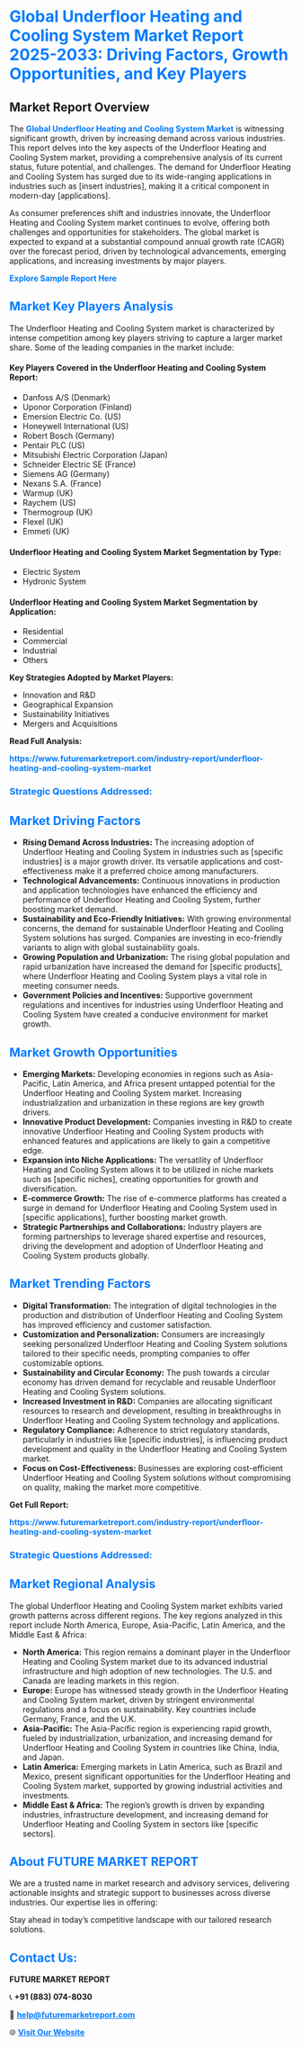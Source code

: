 <h1 style="color: #007BFF;">Global Underfloor Heating and Cooling System Market Report 2025-2033: Driving Factors, Growth Opportunities, and Key Players</h1>

<section id="overview">
<h2>Market Report Overview</h2>
<p>The <a href="https://www.futuremarketreport.com/industry-report/underfloor-heating-and-cooling-system-market" style="color: #007BFF; text-decoration: none;"><strong>Global Underfloor Heating and Cooling System Market</strong></a> is witnessing significant growth, driven by increasing demand across various industries. This report delves into the key aspects of the Underfloor Heating and Cooling System market, providing a comprehensive analysis of its current status, future potential, and challenges. The demand for Underfloor Heating and Cooling System has surged due to its wide-ranging applications in industries such as [insert industries], making it a critical component in modern-day [applications].</p>
<p>As consumer preferences shift and industries innovate, the Underfloor Heating and Cooling System market continues to evolve, offering both challenges and opportunities for stakeholders. The global market is expected to expand at a substantial compound annual growth rate (CAGR) over the forecast period, driven by technological advancements, emerging applications, and increasing investments by major players.</p>
</section>

<section id="overview">
<p><a href="https://www.futuremarketreport.com/request-sample/reportId=87773" style="color: #007BFF; text-decoration: none;"><strong>Explore Sample Report Here</strong></a></p>
</section>

<section id="key-players">
<h2 style="color: #007BFF;">Market Key Players Analysis</h2>
<p>The Underfloor Heating and Cooling System market is characterized by intense competition among key players striving to capture a larger market share. Some of the leading companies in the market include:</p>
<h4>Key Players Covered in the Underfloor Heating and Cooling System Report:</h4>
<ul><li>Danfoss A/S (Denmark)</li><li>Uponor Corporation (Finland)</li><li>Emersion Electric Co. (US)</li><li>Honeywell International (US)</li><li>Robert Bosch (Germany)</li><li>Pentair PLC (US)</li><li>Mitsubishi Electric Corporation (Japan)</li><li>Schneider Electric SE (France)</li><li>Siemens AG (Germany)</li><li>Nexans S.A. (France)</li><li>Warmup (UK)</li><li>Raychem (US)</li><li>Thermogroup (UK)</li><li>Flexel (UK)</li><li>Emmeti (UK)</li></ul>
<h4>Underfloor Heating and Cooling System Market Segmentation by Type:</h4>
<ul><li>Electric System</li><li>Hydronic System</li></ul>

<h4>Underfloor Heating and Cooling System Market Segmentation by Application:</h4>
<ul><li>Residential</li><li>Commercial</li><li>Industrial</li><li>Others</li></ul>
<p><strong>Key Strategies Adopted by Market Players:</strong></p>
<ul>
<li>Innovation and R&D</li>
<li>Geographical Expansion</li>
<li>Sustainability Initiatives</li>
<li>Mergers and Acquisitions</li>
</ul>
</section>

<section>
<p><strong>Read Full Analysis: </strong></p><a href="https://www.futuremarketreport.com/industry-report/underfloor-heating-and-cooling-system-market" style="color: #007BFF; text-decoration: none;"><strong>https://www.futuremarketreport.com/industry-report/underfloor-heating-and-cooling-system-market</strong></a>
<h3 style="color: #007BFF;">Strategic Questions Addressed:</h3>
</section>

<section id="driving-factors">
<h2 style="color: #007BFF;">Market Driving Factors</h2>
<ul>
<li><strong>Rising Demand Across Industries:</strong> The increasing adoption of Underfloor Heating and Cooling System in industries such as [specific industries] is a major growth driver. Its versatile applications and cost-effectiveness make it a preferred choice among manufacturers.</li>
<li><strong>Technological Advancements:</strong> Continuous innovations in production and application technologies have enhanced the efficiency and performance of Underfloor Heating and Cooling System, further boosting market demand.</li>
<li><strong>Sustainability and Eco-Friendly Initiatives:</strong> With growing environmental concerns, the demand for sustainable Underfloor Heating and Cooling System solutions has surged. Companies are investing in eco-friendly variants to align with global sustainability goals.</li>
<li><strong>Growing Population and Urbanization:</strong> The rising global population and rapid urbanization have increased the demand for [specific products], where Underfloor Heating and Cooling System plays a vital role in meeting consumer needs.</li>
<li><strong>Government Policies and Incentives:</strong> Supportive government regulations and incentives for industries using Underfloor Heating and Cooling System have created a conducive environment for market growth.</li>
</ul>
</section>

<section id="growth-opportunities">
<h2 style="color: #007BFF;">Market Growth Opportunities</h2>
<ul>
<li><strong>Emerging Markets:</strong> Developing economies in regions such as Asia-Pacific, Latin America, and Africa present untapped potential for the Underfloor Heating and Cooling System market. Increasing industrialization and urbanization in these regions are key growth drivers.</li>
<li><strong>Innovative Product Development:</strong> Companies investing in R&D to create innovative Underfloor Heating and Cooling System products with enhanced features and applications are likely to gain a competitive edge.</li>
<li><strong>Expansion into Niche Applications:</strong> The versatility of Underfloor Heating and Cooling System allows it to be utilized in niche markets such as [specific niches], creating opportunities for growth and diversification.</li>
<li><strong>E-commerce Growth:</strong> The rise of e-commerce platforms has created a surge in demand for Underfloor Heating and Cooling System used in [specific applications], further boosting market growth.</li>
<li><strong>Strategic Partnerships and Collaborations:</strong> Industry players are forming partnerships to leverage shared expertise and resources, driving the development and adoption of Underfloor Heating and Cooling System products globally.</li>
</ul>
</section>

<section id="trending-factors">
<h2 style="color: #007BFF;">Market Trending Factors</h2>
<ul>
<li><strong>Digital Transformation:</strong> The integration of digital technologies in the production and distribution of Underfloor Heating and Cooling System has improved efficiency and customer satisfaction.</li>
<li><strong>Customization and Personalization:</strong> Consumers are increasingly seeking personalized Underfloor Heating and Cooling System solutions tailored to their specific needs, prompting companies to offer customizable options.</li>
<li><strong>Sustainability and Circular Economy:</strong> The push towards a circular economy has driven demand for recyclable and reusable Underfloor Heating and Cooling System solutions.</li>
<li><strong>Increased Investment in R&D:</strong> Companies are allocating significant resources to research and development, resulting in breakthroughs in Underfloor Heating and Cooling System technology and applications.</li>
<li><strong>Regulatory Compliance:</strong> Adherence to strict regulatory standards, particularly in industries like [specific industries], is influencing product development and quality in the Underfloor Heating and Cooling System market.</li>
<li><strong>Focus on Cost-Effectiveness:</strong> Businesses are exploring cost-efficient Underfloor Heating and Cooling System solutions without compromising on quality, making the market more competitive.</li>
</ul>
</section>

<section>
<p><strong>Get Full Report: </strong></p><a href="https://www.futuremarketreport.com/industry-report/underfloor-heating-and-cooling-system-market" style="color: #007BFF; text-decoration: none;"><strong>https://www.futuremarketreport.com/industry-report/underfloor-heating-and-cooling-system-market</strong></a>
<h3 style="color: #007BFF;">Strategic Questions Addressed:</h3>
</section>


<section id="regional-analysis">
<h2 style="color: #007BFF;">Market Regional Analysis</h2>
<p>The global Underfloor Heating and Cooling System market exhibits varied growth patterns across different regions. The key regions analyzed in this report include North America, Europe, Asia-Pacific, Latin America, and the Middle East & Africa:</p>
<ul>
<li><strong>North America:</strong> This region remains a dominant player in the Underfloor Heating and Cooling System market due to its advanced industrial infrastructure and high adoption of new technologies. The U.S. and Canada are leading markets in this region.</li>
<li><strong>Europe:</strong> Europe has witnessed steady growth in the Underfloor Heating and Cooling System market, driven by stringent environmental regulations and a focus on sustainability. Key countries include Germany, France, and the U.K.</li>
<li><strong>Asia-Pacific:</strong> The Asia-Pacific region is experiencing rapid growth, fueled by industrialization, urbanization, and increasing demand for Underfloor Heating and Cooling System in countries like China, India, and Japan.</li>
<li><strong>Latin America:</strong> Emerging markets in Latin America, such as Brazil and Mexico, present significant opportunities for the Underfloor Heating and Cooling System market, supported by growing industrial activities and investments.</li>
<li><strong>Middle East & Africa:</strong> The region’s growth is driven by expanding industries, infrastructure development, and increasing demand for Underfloor Heating and Cooling System in sectors like [specific sectors].</li>
</ul>
</section>

<footer>
<h2 style="color: #007BFF;">About FUTURE MARKET REPORT</h2>
<p>We are a trusted name in market research and advisory services, delivering actionable insights and strategic support to businesses across diverse industries. Our expertise lies in offering:</p>

<p>Stay ahead in today’s competitive landscape with our tailored research solutions.</p>

<h2 style="color: #007BFF;">Contact Us:</h2>
<p><strong>FUTURE MARKET REPORT</strong></p>
<p>📞 <strong>+91 (883) 074-8030</strong></p>
<p>📧 <strong><a href="mailto:help@futuremarketreport.com" style="color: #007BFF;">help@futuremarketreport.com</a></strong></p>
<p>🌐 <strong><a href="https://www.futuremarketreport.com/" style="color: #007BFF;">Visit Our Website</a></strong></p>
</footer>